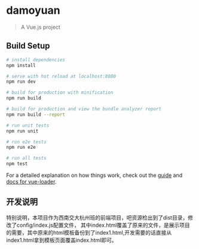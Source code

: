 # damoyuan

> A Vue.js project

## Build Setup

``` bash
# install dependencies
npm install

# serve with hot reload at localhost:8080
npm run dev

# build for production with minification
npm run build

# build for production and view the bundle analyzer report
npm run build --report

# run unit tests
npm run unit

# run e2e tests
npm run e2e

# run all tests
npm test
```

For a detailed explanation on how things work, check out the [guide](http://vuejs-templates.github.io/webpack/) and [docs for vue-loader](http://vuejs.github.io/vue-loader).

## 开发说明
特别说明，本项目作为西南交大杭州班的前端项目，吧资源检出到了dist目录，修改了config/index.js配置文件，
其中index.html覆盖了原来的文件，是展示项目的需要，其中原来的html模板备份到了index1.html,开发需要的话直接从index1.html拿到模板页面覆盖index.html即可。